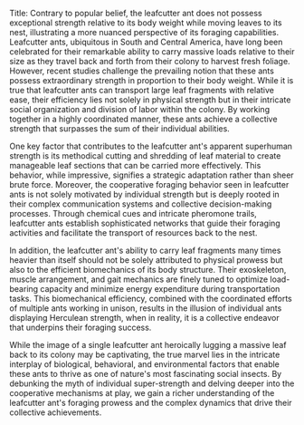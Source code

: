 Title: Contrary to popular belief, the leafcutter ant does not possess exceptional strength relative to its body weight while moving leaves to its nest, illustrating a more nuanced perspective of its foraging capabilities.
Leafcutter ants, ubiquitous in South and Central America, have long been celebrated for their remarkable ability to carry massive loads relative to their size as they travel back and forth from their colony to harvest fresh foliage. However, recent studies challenge the prevailing notion that these ants possess extraordinary strength in proportion to their body weight. While it is true that leafcutter ants can transport large leaf fragments with relative ease, their efficiency lies not solely in physical strength but in their intricate social organization and division of labor within the colony. By working together in a highly coordinated manner, these ants achieve a collective strength that surpasses the sum of their individual abilities.

One key factor that contributes to the leafcutter ant's apparent superhuman strength is its methodical cutting and shredding of leaf material to create manageable leaf sections that can be carried more effectively. This behavior, while impressive, signifies a strategic adaptation rather than sheer brute force. Moreover, the cooperative foraging behavior seen in leafcutter ants is not solely motivated by individual strength but is deeply rooted in their complex communication systems and collective decision-making processes. Through chemical cues and intricate pheromone trails, leafcutter ants establish sophisticated networks that guide their foraging activities and facilitate the transport of resources back to the nest.

In addition, the leafcutter ant's ability to carry leaf fragments many times heavier than itself should not be solely attributed to physical prowess but also to the efficient biomechanics of its body structure. Their exoskeleton, muscle arrangement, and gait mechanics are finely tuned to optimize load-bearing capacity and minimize energy expenditure during transportation tasks. This biomechanical efficiency, combined with the coordinated efforts of multiple ants working in unison, results in the illusion of individual ants displaying Herculean strength, when in reality, it is a collective endeavor that underpins their foraging success.

While the image of a single leafcutter ant heroically lugging a massive leaf back to its colony may be captivating, the true marvel lies in the intricate interplay of biological, behavioral, and environmental factors that enable these ants to thrive as one of nature's most fascinating social insects. By debunking the myth of individual super-strength and delving deeper into the cooperative mechanisms at play, we gain a richer understanding of the leafcutter ant's foraging prowess and the complex dynamics that drive their collective achievements.